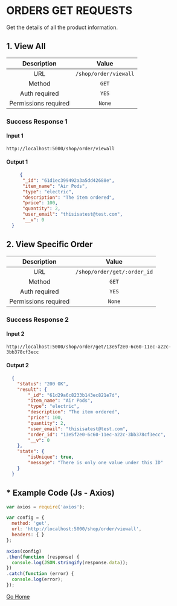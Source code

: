 # ORDERS GET REQUESTS

Get the details of all the product information.

## 1. View All

|      Description      |           Value           |
|:--------------------: |:------------------------: |
| URL                   | `/shop/order/viewall`  |
| Method                | `GET`                     |
| Auth required         | `YES`                     |
| Permissions required  | `None`                    |

### Success Response 1

#### Input 1

```http
http://localhost:5000/shop/order/viewall
```

#### Output 1

```json
     {
      "_id": "61d1ec399492a3a5dd42688e",
      "item_name": "Air Pods",
      "type": "electric",
      "description": "The item ordered",
      "price": 100,
      "quantity": 2,
      "user_email": "thisisatest@test.com",
      "__v": 0
  }
```

## 2. View Specific Order

|      Description      |           Value           |
|:--------------------: |:------------------------: |
| URL                   | `/shop/order/get/:order_id`  |
| Method                | `GET`                     |
| Auth required         | `YES`                     |
| Permissions required  | `None`                    |

### Success Response 2

#### Input 2

```http
http://localhost:5000/shop/order/get/13e5f2e0-6c60-11ec-a22c-3bb378cf3ecc
```

#### Output 2

```json
  {
    "status": "200 OK",
    "result": {
        "_id": "61d29a6c8233b143ec821e7d",
        "item_name": "Air Pods",
        "type": "electric",
        "description": "The item ordered",
        "price": 100,
        "quantity": 2,
        "user_email": "thisisatest@test.com",
        "order_id": "13e5f2e0-6c60-11ec-a22c-3bb378cf3ecc",
        "__v": 0
    },
    "state": {
        "isUnique": true,
        "message": "There is only one value under this ID"
    }
  }
```

## * Example Code (Js - Axios)

```js
var axios = require('axios');

var config = {
  method: 'get',
  url: 'http://localhost:5000/shop/order/viewall',
  headers: { }
};

axios(config)
.then(function (response) {
  console.log(JSON.stringify(response.data));
})
.catch(function (error) {
  console.log(error);
});

```

[Go Home](../../README.md)
